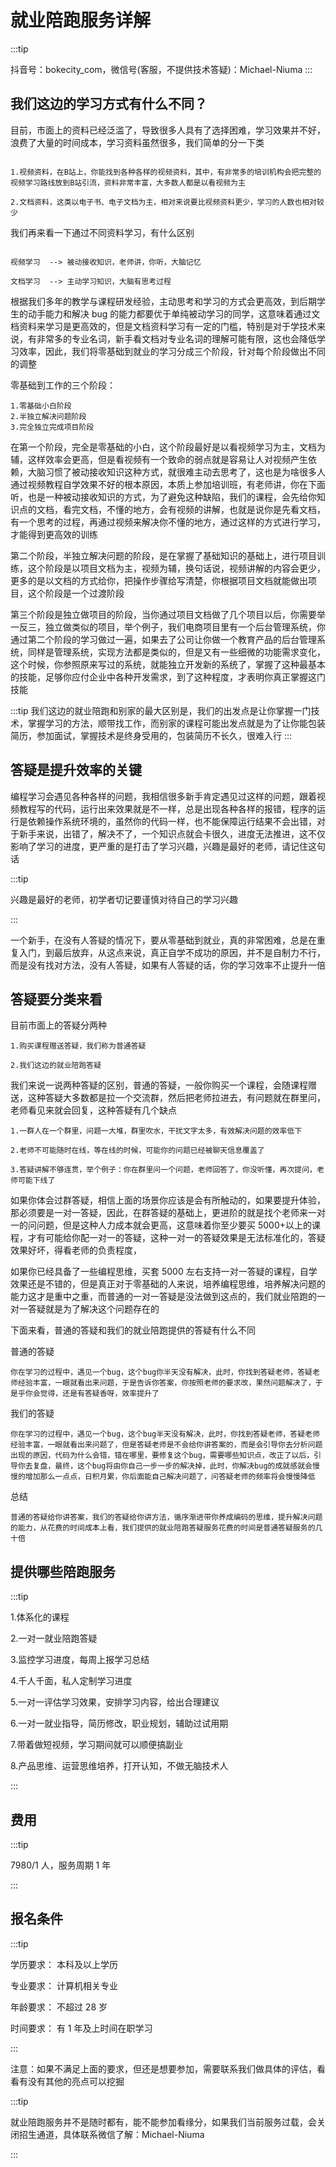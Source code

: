 # 就业陪跑服务详解

:::tip

抖音号：bokecity_com，微信号(客服，不提供技术答疑)：Michael-Niuma
:::

## 我们这边的学习方式有什么不同？

目前，市面上的资料已经泛滥了，导致很多人具有了选择困难，学习效果并不好，浪费了大量的时间成本，学习资料虽然很多，我们简单的分一下类

```

1.视频资料，在B站上，你能找到各种各样的视频资料，其中，有非常多的培训机构会把完整的视频学习路线放到B站引流，资料非常丰富，大多数人都是以看视频为主

2.文档资料，这类以电子书、电子文档为主，相对来说要比视频资料更少，学习的人数也相对较少

```

我们再来看一下通过不同资料学习，有什么区别

```

视频学习  --> 被动接收知识，老师讲，你听，大脑记忆

文档学习  --> 主动学习知识，大脑有思考过程

```

根据我们多年的教学与课程研发经验，主动思考和学习的方式会更高效，到后期学生的动手能力和解决 bug 的能力都要优于单纯被动学习的同学，这意味着通过文档资料来学习是更高效的，但是文档资料学习有一定的门槛，特别是对于学技术来说，有非常多的专业名词，新手看文档对专业名词的理解可能有限，这也会降低学习效率，因此，我们将零基础到就业的学习分成三个阶段，针对每个阶段做出不同的调整

零基础到工作的三个阶段：

```
1.零基础小白阶段
2.半独立解决问题阶段
3.完全独立完成项目阶段
```

在第一个阶段，完全是零基础的小白，这个阶段最好是以看视频学习为主，文档为辅，这样效率会更高，但是看视频有一个致命的弱点就是容易让人对视频产生依赖，大脑习惯了被动接收知识这种方式，就很难主动去思考了，这也是为啥很多人通过视频教程自学效果不好的根本原因，本质上参加培训班，有老师讲，你在下面听，也是一种被动接收知识的方式，为了避免这种缺陷，我们的课程，会先给你知识点的文档，看完文档，不懂的地方，会有视频的讲解，也就是说你是先看文档，有一个思考的过程，再通过视频来解决你不懂的地方，通过这样的方式进行学习，才能得到更高效的训练

第二个阶段，半独立解决问题的阶段，是在掌握了基础知识的基础上，进行项目训练，这个阶段是以项目文档为主，视频为辅，换句话说，视频讲解的内容会更少，更多的是以文档的方式给你，把操作步骤给写清楚，你根据项目文档就能做出项目，这个阶段是一个过渡阶段

第三个阶段是独立做项目的阶段，当你通过项目文档做了几个项目以后，你需要举一反三，独立做类似的项目，举个例子，我们电商项目里有一个后台管理系统，你通过第二个阶段的学习做过一遍，如果去了公司让你做一个教育产品的后台管理系统，同样是管理系统，实现方法都是类似的，但是又有一些细微的功能需求变化，这个时候，你参照原来写过的系统，就能独立开发新的系统了，掌握了这种最基本的技能，足够你应付企业中各种开发需求，到了这种程度，才表明你真正掌握这门技能

:::tip
我们这边的就业陪跑和别家的最大区别是，我们的出发点是让你掌握一门技术，掌握学习的方法，顺带找工作，而别家的课程可能出发点就是为了让你能包装简历，参加面试，掌握技术是终身受用的，包装简历不长久，很难入行
:::

## 答疑是提升效率的关键

编程学习会遇见各种各样的问题，我相信很多新手肯定遇见过这样的问题，跟着视频教程写的代码，运行出来效果就是不一样，总是出现各种各样的报错，程序的运行是依赖操作系统环境的，虽然你的代码一样，也不能保障运行结果不会出错，对于新手来说，出错了，解决不了，一个知识点就会卡很久，进度无法推进，这不仅影响了学习的进度，更严重的是打击了学习兴趣，兴趣是最好的老师，请记住这句话

:::tip

兴趣是最好的老师，初学者切记要谨慎对待自己的学习兴趣

:::

一个新手，在没有人答疑的情况下，要从零基础到就业，真的非常困难，总是在重复入门，到最后放弃，从这点来说，真正自学不成功的原因，并不是自制力不行，而是没有找对方法，没有人答疑，如果有人答疑的话，你的学习效率不止提升一倍

## 答疑要分类来看

目前市面上的答疑分两种

```
1.购买课程赠送答疑，我们称为普通答疑

2.我们这边的就业陪跑答疑
```

我们来说一说两种答疑的区别，普通的答疑，一般你购买一个课程，会随课程赠送，这种答疑大多数都是拉一个交流群，然后把老师拉进去，有问题就在群里问，老师看见来就会回复，这种答疑有几个缺点

```
1.一群人在一个群里，问题一大堆，群里吹水，干扰文字太多，有效解决问题的效率低下

2.老师不可能随时在线，等在线的时候，可能你的问题已经被聊天信息覆盖了

3.答疑讲解不够连贯，举个例子：你在群里问一个问题，老师回答了，你没听懂，再次提问，老师可能下线了
```

如果你体会过群答疑，相信上面的场景你应该是会有所触动的，如果要提升体验，那必须要是一对一答疑，因此，在群答疑的基础上，更进阶的就是找个老师来一对一的问问题，但是这种人力成本就会更高，这意味着你至少要买 5000+以上的课程，才有可能给你配一对一的答疑，这种一对一的答疑效果是无法标准化的，答疑效果好坏，得看老师的负责程度，

如果你已经具备了一些编程思维，买套 5000 左右支持一对一答疑的课程，自学效果还是不错的，但是真正对于零基础的人来说，培养编程思维，培养解决问题的能力这才是重中之重，而普通的一对一答疑是没法做到这点的，我们就业陪跑的一对一答疑就是为了解决这个问题存在的

下面来看，普通的答疑和我们的就业陪跑提供的答疑有什么不同

普通的答疑

```
你在学习的过程中，遇见一个bug，这个bug你半天没有解决，此时，你找到答疑老师，答疑老师经验丰富，一眼就看出来问题，于是告诉你答案，你按照老师的要求改，果然问题解决了，于是乎你会觉得，还是有答疑香呀，效率提升了
```

我们的答疑

```
你在学习的过程中，遇见一个bug，这个bug半天没有解决，此时，你找到答疑老师，答疑老师经验丰富，一眼就看出来问题了，但是答疑老师是不会给你讲答案的，而是会引导你去分析问题出现的原因，代码为什么会错，错在哪里，要修复这个bug，需要哪些知识点，改正了以后，引导你去复盘，最终，这个bug将由你自己一步一步的解决掉，此时，你解决bug的成就感就会慢慢的增加那么一点点，日积月累，你后面能自己解决问题了，问答疑老师的频率将会慢慢降低
```

总结

```
普通的答疑给你讲答案，我们的答疑给你讲方法，循序渐进带你养成编码的思维，提升解决问题的能力，从花费的时间成本上看，我们提供的就业陪跑答疑服务花费的时间是普通答疑服务的几十倍
```

## 提供哪些陪跑服务

:::tip

1.体系化的课程

2.一对一就业陪跑答疑

3.监控学习进度，每周上报学习总结

4.千人千面，私人定制学习进度

5.一对一评估学习效果，安排学习内容，给出合理建议

6.一对一就业指导，简历修改，职业规划，辅助过试用期

7.带着做短视频，学习期间就可以顺便搞副业

8.产品思维、运营思维培养，打开认知，不做无脑技术人

:::

## 费用

:::tip

7980/1 人，服务周期 1 年

:::

## 报名条件

:::tip

学历要求： 本科及以上学历

专业要求： 计算机相关专业

年龄要求： 不超过 28 岁

时间要求： 有 1 年及上时间在职学习

:::

注意：如果不满足上面的要求，但还是想要参加，需要联系我们做具体的评估，看看有没有其他的亮点可以挖掘

:::tip

就业陪跑服务并不是随时都有，能不能参加看缘分，如果我们当前服务过载，会关闭招生通道，具体联系微信了解：Michael-Niuma

:::
